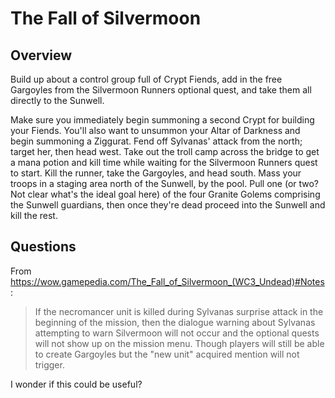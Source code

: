 # The Fall of Silvermoon

## Overview

Build up about a control group full of Crypt Fiends, add in the free Gargoyles from the Silvermoon Runners optional quest, and take them all directly to the Sunwell.

Make sure you immediately begin summoning a second Crypt for building your Fiends. You'll also want to unsummon your Altar of Darkness and begin summoning a Ziggurat. Fend off Sylvanas' attack from the north; target her, then head west. Take out the troll camp across the bridge to get a mana potion and kill time while waiting for the Silvermoon Runners quest to start. Kill the runner, take the Gargoyles, and head south. Mass your troops in a staging area north of the Sunwell, by the pool. Pull one (or two? Not clear what's the ideal goal here) of the four Granite Golems comprising the Sunwell guardians, then once they're dead proceed into the Sunwell and kill the rest.

## Questions

From https://wow.gamepedia.com/The_Fall_of_Silvermoon_(WC3_Undead)#Notes:

> If the necromancer unit is killed during Sylvanas surprise attack in the beginning of the mission, then the dialogue warning about Sylvanas attempting to warn Silvermoon will not occur and the optional quests will not show up on the mission menu. Though players will still be able to create Gargoyles but the "new unit" acquired mention will not trigger.

I wonder if this could be useful?